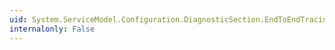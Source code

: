 ```yaml
---
uid: System.ServiceModel.Configuration.DiagnosticSection.EndToEndTracing
internalonly: False
---
```

